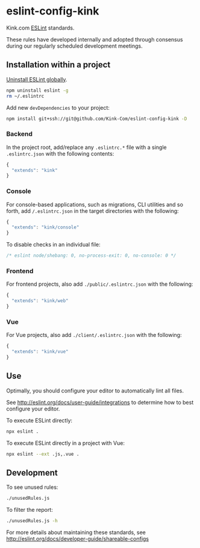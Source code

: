 # eslint-config-kink

Kink.com [ESLint](http://eslint.org/) standards.

These rules have developed internally and adopted through consensus during our regularly scheduled development meetings.

## Installation within a project

[Uninstall ESLint globally](https://github.com/eslint/eslint/issues/1877).

```bash
npm uninstall eslint -g
rm ~/.eslintrc
```

Add new `devDependencies` to your project:

```bash
npm install git+ssh://git@github.com/Kink-Com/eslint-config-kink -D
```

### Backend

In the project root, add/replace any `.eslintrc.*` file with a single `.eslintrc.json` with the following contents:

```javascript
{
  "extends": "kink"
}
```

### Console

For console-based applications, such as migrations, CLI utilities and so forth, add `/.eslintrc.json` in the target directories with the following:

```javascript
{
  "extends": "kink/console"
}
```

To disable checks in an individual file:

```javascript
/* eslint node/shebang: 0, no-process-exit: 0, no-console: 0 */
```

### Frontend

For frontend projects, also add `./public/.eslintrc.json` with the following:

```javascript
{
  "extends": "kink/web"
}
```

### Vue

For Vue projects, also add `./client/.eslintrc.json` with the following:

```javascript
{
  "extends": "kink/vue"
}
```

## Use

Optimally, you should configure your editor to automatically lint all files.

See http://eslint.org/docs/user-guide/integrations to determine how to best configure your editor.

To execute ESLint directly:

```bash
npx eslint .
```

To execute ESLint directly in a project with Vue:

```bash
npx eslint --ext .js,.vue .
```

## Development

To see unused rules:

```bash
./unusedRules.js
```

To filter the report:

```bash
./unusedRules.js -h
```

For more details about maintaining these standards, see http://eslint.org/docs/developer-guide/shareable-configs
